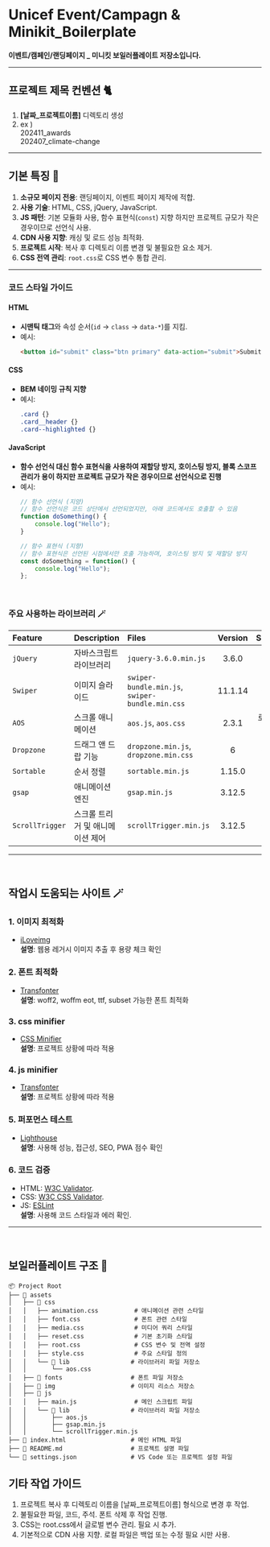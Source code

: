# Unicef Event/Campagn & Minikit_Boilerplate

**이벤트/캠페인/랜딩페이지 _ 미니킷 보일러플레이트 저장소입니다.**  

***

## 프로젝트 제목 컨벤션 🐈

1. **[날짜_프로젝트이름]** 디렉토리 생성
2. ex )  
      202411_awards  
      202407_climate-change

***

## 기본 특징 🐉

1. **소규모 페이지 전용**: 랜딩페이지, 이벤트 페이지 제작에 적합.
2. **사용 기술**: HTML, CSS, jQuery, JavaScript.
3. **JS 패턴**: 기본 모듈화 사용, 함수 표현식(`const`) 지향 하지만 프로젝트 규모가 작은 경우이므로 선언식 사용.
4. **CDN 사용 지향**: 캐싱 및 로드 성능 최적화.
5. **프로젝트 시작**: 복사 후 디렉토리 이름 변경 및 불필요한 요소 제거.
6. **CSS 전역 관리**: `root.css`로 CSS 변수 통합 관리.

---
### **코드 스타일 가이드**
#### **HTML**
- **시맨틱 태그**와 속성 순서(`id` → `class` → `data-*`)를 지킴.
- 예시:
  ```html
  <button id="submit" class="btn primary" data-action="submit">Submit</button>
  ```
#### **CSS**
- **BEM 네이밍 규칙 지향**
- 예시:
  ```css
  .card {}
  .card__header {}
  .card--highlighted {}
  ```
#### **JavaScript**
- **함수 선언식 대신 함수 표현식을 사용하여 재할당 방지, 호이스팅 방지, 블록 스코프 관리가 용이 하지만 프로젝트 규모가 작은 경우이므로 선언식으로 진행**
- 예시:
  ```javascript
  // 함수 선언식 (지양)
  // 함수 선언식은 코드 상단에서 선언되었지만, 아래 코드에서도 호출할 수 있음
  function doSomething() {
      console.log("Hello");
  }

  // 함수 표현식 (지향)
  // 함수 표현식은 선언된 시점에서만 호출 가능하며, 호이스팅 방지 및 재할당 방지
  const doSomething = function() {
      console.log("Hello");
  };

  ```

<br>  

### **주요 사용하는 라이브러리** 🪄
| Feature          | Description               | Files                             | Version   | Source       |
| :-------------- | :----------------------- | :-------------------------------- | :--------:| :----------: |
| `jQuery`         | 자바스크립트 라이브러리  | `jquery-3.6.0.min.js`             | 3.6.0     | CDN          |
| `Swiper`         | 이미지 슬라이드          | `swiper-bundle.min.js`, `swiper-bundle.min.css` | 11.1.14  | CDN          |
| `AOS`            | 스크롤 애니메이션        | `aos.js`, `aos.css`               | 2.3.1     | 로컬 파일    |
| `Dropzone`       | 드래그 앤 드랍 기능      | `dropzone.min.js`, `dropzone.min.css` | 6       | CDN          |
| `Sortable`       | 순서 정렬                | `sortable.min.js`                 | 1.15.0    | CDN          |
| `gsap`           | 애니메이션 엔진          | `gsap.min.js`                     | 3.12.5    | CDN          |
| `ScrollTrigger`  | 스크롤 트리거 및 애니메이션 제어 | `scrollTrigger.min.js`          | 3.12.5    | CDN          |

***
<br>

## 작업시 도움되는 사이트 🪄
### 1. 이미지 최적화
  - [iLoveimg](https://www.iloveimg.com/ko/compress-image)  
  **설명**: 웹용 레거시 이미지 추출 후 용량 체크 확인
### 2. 폰트 최적화 
  - [Transfonter](https://transfonter.org/)  
  **설명**: woff2, woffm eot, ttf, subset 가능한 폰트 최적화 
### 3. css minifier
  - [CSS Minifier](https://www.toptal.com/developers/cssminifier)  
  **설명**: 프로젝트 상황에 따라 적용
### 4. js minifier 
  - [Transfonter](https://www.toptal.com/developers/javascript-minifier)  
  **설명**: 프로젝트 상황에 따라 적용
### 5. 퍼포먼스 테스트
  - [Lighthouse](https://developers.google.com/web/tools/lighthouse)  
  **설명**: 사용해 성능, 접근성, SEO, PWA 점수 확인
### 6. 코드 검증
- HTML: [W3C Validator](https://validator.w3.org/).
- CSS: [W3C CSS Validator](https://jigsaw.w3.org/css-validator/).
- JS: [ESLint](https://eslint.org/)  
**설명**: 사용해 코드 스타일과 에러 확인.

***
<br>

##  보일러플레이트 구조 🧱

```
📦 Project Root
├── 📂 assets
│   ├── 📂 css
│   │   ├── animation.css          # 애니메이션 관련 스타일
│   │   ├── font.css               # 폰트 관련 스타일
│   │   ├── media.css              # 미디어 쿼리 스타일
│   │   ├── reset.css              # 기본 초기화 스타일
│   │   ├── root.css               # CSS 변수 및 전역 설정
│   │   ├── style.css              # 주요 스타일 정의
│   │   └── 📂 lib                 # 라이브러리 파일 저장소
│   │       └── aos.css
│   ├── 📂 fonts                   # 폰트 파일 저장소
│   ├── 📂 img                     # 이미지 리소스 저장소
│   ├── 📂 js
│   │   ├── main.js                # 메인 스크립트 파일
│   │   └── 📂 lib                 # 라이브러리 파일 저장소
│   │       ├── aos.js
│   │       ├── gsap.min.js
│   │       └── scrollTrigger.min.js
├── 📄 index.html                  # 메인 HTML 파일
├── 📄 README.md                   # 프로젝트 설명 파일
└── 📄 settings.json               # VS Code 또는 프로젝트 설정 파일
```

##  기타 작업 가이드
1. 프로젝트 복사 후 디렉토리 이름을 [날짜_프로젝트이름] 형식으로 변경 후 작업.
2. 불필요한 파일, 코드, 주석. 폰트 삭제 후 작업 진행.
3. CSS는 root.css에서 글로벌 변수 관리. 필요 시 추가.
4. 기본적으로 CDN 사용 지향. 로컬 파일은 백업 또는 수정 필요 시만 사용.
